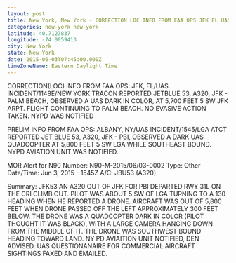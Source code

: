```yaml
---
layout: post
title: New York, New York - CORRECTION LOC INFO FROM FAA OPS JFK FL UAS INCIDENT 1148E NEW YORK TRACON REPORTED
categories: new-york new-york
latitude: 40.7127837
longitude: -74.0059413
city: New York
state: New York
date: 2015-06-03T07:45:00.000Z
timeZoneName: Eastern Daylight Time
---
```


CORRECTION(LOC) INFO FROM FAA OPS: JFK, FL/UAS INCIDENT/1148E/NEW YORK TRACON REPORTED JETBLUE 53, A320, JFK - PALM BEACH, OBSERVED A UAS DARK IN COLOR,  AT 5,700 FEET 5 SW JFK ARPT. FLIGHT CONTINUING TO PALM BEACH. NO EVASIVE ACTION TAKEN. NYPD WAS NOTIFIED 

PRELIM INFO FROM FAA OPS: ALBANY, NY/UAS INCIDENT/1545/LGA ATCT REPORTED JET BLUE 53, A320, JFK - PBI, OBSERVED A DARK UAS QUADCOPTER AT 5,800 FEET 5 SW LGA WHILE SOUTHEAST BOUND. NYPD AVIATION UNIT WAS NOTIFIED. 

MOR Alert for N90
Number: N90-M-2015/06/03-0002
Type: Other
Date/Time: Jun 3, 2015 - 1545Z
A/C: JBU53 (A320)

Summary: JFK53 AN A320 OUT OF JFK FOR PBI DEPARTED RWY 31L ON THE CRI CLIMB OUT. PILOT WAS ABOUT 5 SW OF LGA TURNING TO A 130 HEADING WHEN HE REPORTED A DRONE. AIRCRAFT WAS OUT OF 5,800 FEET WHEN DRONE PASSED OFF THE LEFT APPROXIMATELY 300 FEET BELOW. THE DRONE WAS A QUADCOPTER DARK IN COLOR (PILOT THOUGHT IT WAS BLACK), WITH A LARGE CAMERA HANGING DOWN FROM THE MIDDLE OF IT. THE DRONE WAS SOUTHWEST BOUND HEADING TOWARD LAND. NY PD AVIAITION UNIT NOTIFIED, DEN ADVISED. UAS QUESTIONANAIRE FOR COMMERCIAL AIRCRAFT SIGHTINGS FAXED AND EMAILED.


